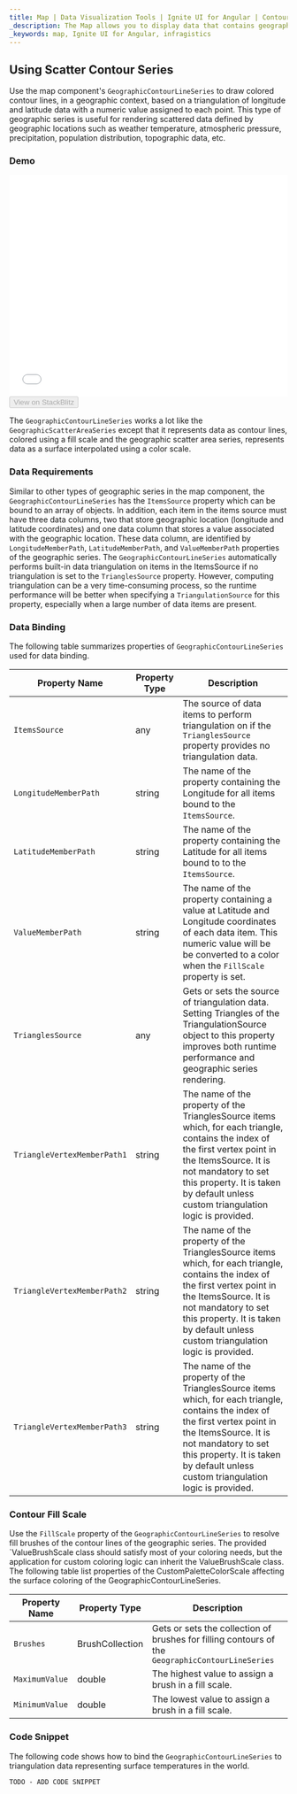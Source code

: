 ```yaml
---
title: Map | Data Visualization Tools | Ignite UI for Angular | Contour Line Series | Infragistics
_description: The Map allows you to display data that contains geographic locations from view models or geo-spatial data loaded from shape files on geographic imagery maps.View the demo, dependencies, usage and toolbar for more information.
_keywords: map, Ignite UI for Angular, infragistics
---
```


## Using Scatter Contour Series

Use the map component's `GeographicContourLineSeries` to draw colored contour lines, in a geographic context, based on a triangulation of longitude and latitude data with a numeric value assigned to each point. This type of geographic series is useful for rendering scattered data defined by geographic locations such as weather temperature, atmospheric pressure, precipitation, population distribution, topographic data, etc.

### Demo

<div class="sample-container loading" style="height: 400px">
    <iframe id="geo-map-type-scatter-contour-series-iframe" src='{environment:demosBaseUrl}/maps/geo-map-type-scatter-contour-series' width="100%" height="100%" seamless frameBorder="0" onload="onXPlatSampleIframeContentLoaded(this);"></iframe>
</div>
<div>
    <button data-localize="stackblitz" disabled class="stackblitz-btn"   data-iframe-id="geo-map-type-scatter-contour-series-iframe" data-demos-base-url="{environment:demosBaseUrl}">View on StackBlitz
    </button>
</div>

<div class="divider--half"></div>

The `GeographicContourLineSeries` works a lot like the `GeographicScatterAreaSeries` except that it represents data as contour lines, colored using a fill scale and the geographic scatter area series, represents data as a surface interpolated using a color scale.

### Data Requirements

Similar to other types of geographic series in the map component, the `GeographicContourLineSeries` has the `ItemsSource` property which can be bound to an array of objects. In addition, each item in the items source must have three data columns, two that store geographic location (longitude and latitude coordinates) and one data column that stores a value associated with the geographic location. These data column, are identified by `LongitudeMemberPath`, `LatitudeMemberPath`, and `ValueMemberPath` properties of the geographic series.
The `GeographicContourLineSeries` automatically performs built-in data triangulation on items in the ItemsSource if no triangulation is set to the `TrianglesSource` property. However, computing triangulation can be a very time-consuming process, so the runtime performance will be better when specifying a `TriangulationSource` for this property, especially when a large number of data items are present.

### Data Binding

The following table summarizes properties of `GeographicContourLineSeries` used for data binding.

| Property Name               | Property Type | Description                                                                                                                                                                                                                                                      |
| --------------------------- | ------------- | ---------------------------------------------------------------------------------------------------------------------------------------------------------------------------------------------------------------------------------------------------------------- |
| `ItemsSource`               | any           | The source of data items to perform triangulation on if the `TrianglesSource` property provides no triangulation data.                                                                                                                                           |
| `LongitudeMemberPath`       | string        | The name of the property containing the Longitude for all items bound to the `ItemsSource`.                                                                                                                                                                      |
| `LatitudeMemberPath`        | string        | The name of the property containing the Latitude for all items bound to to the `ItemsSource`.                                                                                                                                                                    |
| `ValueMemberPath`           | string        | The name of the property containing a value at Latitude and Longitude coordinates of each data item. This numeric value will be be converted to a color when the `FillScale` property is set.                                                                    |
| `TrianglesSource`           | any           | Gets or sets the source of triangulation data. Setting Triangles of the TriangulationSource object to this property improves both runtime performance and geographic series rendering.                                                                           |
| `TriangleVertexMemberPath1` | string        | The name of the property of the TrianglesSource items which, for each triangle, contains the index of the first vertex point in the ItemsSource. It is not mandatory to set this property. It is taken by default unless custom triangulation logic is provided. |
| `TriangleVertexMemberPath2` | string        | The name of the property of the TrianglesSource items which, for each triangle, contains the index of the first vertex point in the ItemsSource. It is not mandatory to set this property. It is taken by default unless custom triangulation logic is provided. |
| `TriangleVertexMemberPath3` | string        | The name of the property of the TrianglesSource items which, for each triangle, contains the index of the first vertex point in the ItemsSource. It is not mandatory to set this property. It is taken by default unless custom triangulation logic is provided. |

### Contour Fill Scale

Use the `FillScale` property of the `GeographicContourLineSeries` to resolve fill brushes of the contour lines of the geographic series.
The provided \`ValueBrushScale class should satisfy most of your coloring needs, but the application for custom coloring logic can inherit the ValueBrushScale class.
The following table list properties of the CustomPaletteColorScale affecting the surface coloring of the GeographicContourLineSeries.

| Property Name  | Property Type   | Description                                                                                      |
| -------------- | --------------- | ------------------------------------------------------------------------------------------------ |
| `Brushes`      | BrushCollection | Gets or sets the collection of brushes for filling contours of the `GeographicContourLineSeries` |
| `MaximumValue` | double          | The highest value to assign a brush in a fill scale.                                             |
| `MinimumValue` | double          | The lowest value to assign a brush in a fill scale.                                              |

### Code Snippet

The following code shows how to bind the `GeographicContourLineSeries` to triangulation data representing surface temperatures in the world.

<!-- Angular -->

```html
TODO - ADD CODE SNIPPET
```
